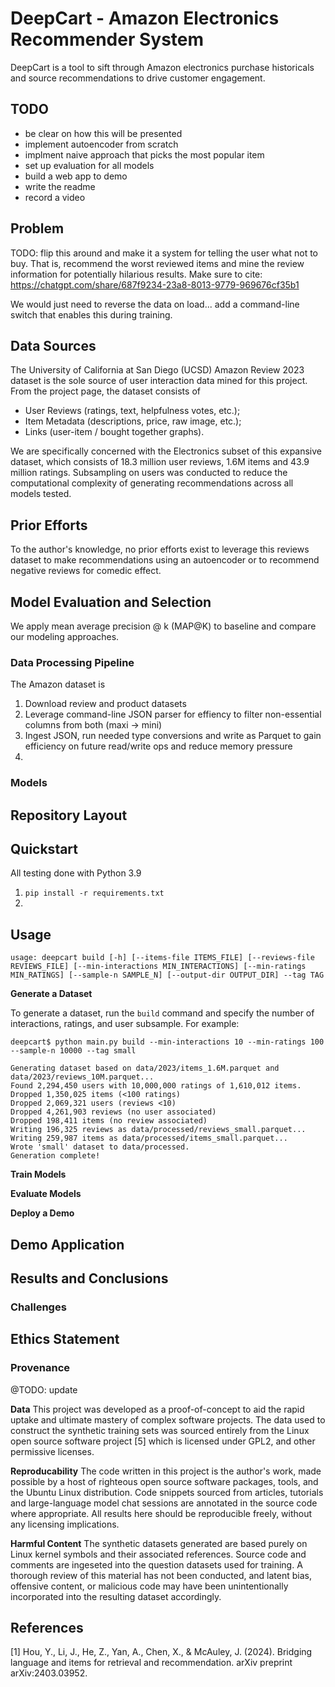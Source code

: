 # DeepCart - Amazon Electronics Recommender System

DeepCart is a tool to sift through Amazon electronics purchase historicals and source recommendations to drive customer engagement. 

## TODO 

- be clear on how this will be presented
- implement autoencoder from scratch 
- implment naive approach that picks the most popular item
- set up evaluation for all models
- build a web app to demo
- write the readme 
- record a video

## Problem 

TODO: flip this around and make it a system for telling the user what not to buy. That is, recommend the worst reviewed items and mine the review information for potentially hilarious results. Make sure to cite: https://chatgpt.com/share/687f9234-23a8-8013-9779-969676cf35b1 

We would just need to reverse the data on load... add a command-line switch that enables this during training. 

## Data Sources

The University of California at San Diego (UCSD) Amazon Review 2023 dataset is the sole source of user interaction data mined for this project. From the project page, the dataset consists of 
- User Reviews (ratings, text, helpfulness votes, etc.);
- Item Metadata (descriptions, price, raw image, etc.);
- Links (user-item / bought together graphs).

We are specifically concerned with the Electronics subset of this expansive dataset, which consists of 18.3 million user reviews, 1.6M items and 43.9 million ratings. Subsampling on users was conducted to reduce the computational complexity of generating recommendations across all models tested. 
  
## Prior Efforts 

To the author's knowledge, no prior efforts exist to leverage this reviews dataset to make recommendations using an autoencoder or to recommend negative reviews for comedic effect. 

## Model Evaluation and Selection 

We apply mean average precision @ k (MAP@K) to baseline and compare our modeling approaches. 

### Data Processing Pipeline 

The Amazon dataset is 

1. Download review and product datasets
2. Leverage command-line JSON parser for effiency to filter non-essential columns from both (maxi -> mini)
3. Ingest JSON, run needed type conversions and write as Parquet to gain efficiency on future read/write ops and reduce memory pressure
4. 

### Models

## Repository Layout

  
## Quickstart 

All testing done with Python 3.9 

1. `pip install -r requirements.txt` 
2. 

## Usage 

```usage: deepcart build [-h] [--items-file ITEMS_FILE] [--reviews-file REVIEWS_FILE] [--min-interactions MIN_INTERACTIONS] [--min-ratings MIN_RATINGS] [--sample-n SAMPLE_N] [--output-dir OUTPUT_DIR] --tag TAG```

**Generate a Dataset** 

To generate a dataset, run the `build` command and specify the number of interactions, ratings, and user subsample. For example: 

```
deepcart$ python main.py build --min-interactions 10 --min-ratings 100 --sample-n 10000 --tag small

Generating dataset based on data/2023/items_1.6M.parquet and data/2023/reviews_10M.parquet...
Found 2,294,450 users with 10,000,000 ratings of 1,610,012 items.
Dropped 1,350,025 items (<100 ratings)
Dropped 2,069,321 users (reviews <10)
Dropped 4,261,903 reviews (no user associated)
Dropped 198,411 items (no review associated)
Writing 196,325 reviews as data/processed/reviews_small.parquet...
Writing 259,987 items as data/processed/items_small.parquet...
Wrote 'small' dataset to data/processed.
Generation complete!
```

**Train Models** 

**Evaluate Models** 

**Deploy a Demo** 

## Demo Application

## Results and Conclusions

### Challenges 

## Ethics Statement

### Provenance

@TODO: update 

**Data** 
This project was developed as a proof-of-concept to aid the rapid uptake and ultimate mastery of complex software projects. The data used to construct the synthetic training sets was sourced entirely from the Linux open source software project [5] which is licensed under GPL2, and other permissive licenses. 

**Reproducability** 
The code written in this project is the author's work, made possible by a host of righteous open source software packages, tools, and the Ubuntu Linux distribution. Code snippets sourced from articles, tutorials and large-language model chat sessions are annotated in the source code where appropriate. All results here should be reproducible freely, without any licensing implications. 

**Harmful Content** 
The synthetic datasets generated are based purely on Linux kernel symbols and their associated references. Source code and comments are ingeseted into the question datasets used for training. A thorough review of this material has not been conducted, and latent bias, offensive content, or malicious code may have been unintentionally incorporated into the resulting dataset accordingly. 

## References

[1] Hou, Y., Li, J., He, Z., Yan, A., Chen, X., & McAuley, J. (2024). Bridging language and items for retrieval and recommendation. arXiv preprint arXiv:2403.03952.
